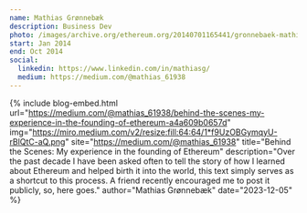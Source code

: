 ```yaml
---
name: Mathias Grønnebæk
description: Business Dev
photo: /images/archive.org/ethereum.org/20140701165441/gronnebaek-mathias.jpg
start: Jan 2014
end: Oct 2014
social:
  linkedin: https://www.linkedin.com/in/mathiasg/
  medium: https://medium.com/@mathias_61938
---
```


{% include blog-embed.html
  url="https://medium.com/@mathias_61938/behind-the-scenes-my-experience-in-the-founding-of-ethereum-a4a609b0657d"
  img="https://miro.medium.com/v2/resize:fill:64:64/1*f9UzOBGymqyU-rBlQtC-aQ.png"
  site="https://medium.com/@mathias_61938"
  title="Behind the Scenes: My experience in the founding of Ethereum"
  description="Over the past decade I have been asked often to tell the story of how I learned about Ethereum and helped birth it into the world, this text simply serves as a shortcut to this process. A friend recently encouraged me to post it publicly, so, here goes."
  author="Mathias Grønnebæk"
  date="2023-12-05"
%}